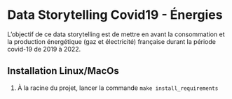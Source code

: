 # Data Storytelling Covid19 - Énergies

L’objectif de ce data storytelling est de mettre en avant la consommation et la production énergétique (gaz et électricité) française durant la période covid-19 de 2019 à 2022.  

## Installation Linux/MacOs
1. À la racine du projet, lancer la commande `make install_requirements`